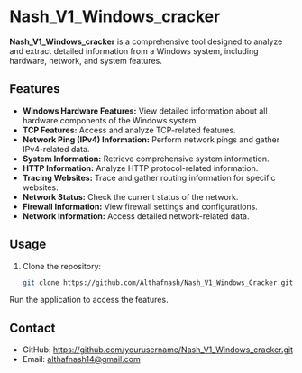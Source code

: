 # Nash_V1_Windows_cracker

**Nash_V1_Windows_cracker** is a comprehensive tool designed to analyze and extract detailed information from a Windows system, including hardware, network, and system features.

## Features

- **Windows Hardware Features:** View detailed information about all hardware components of the Windows system.
- **TCP Features:** Access and analyze TCP-related features.
- **Network Ping (IPv4) Information:** Perform network pings and gather IPv4-related data.
- **System Information:** Retrieve comprehensive system information.
- **HTTP Information:** Analyze HTTP protocol-related information.
- **Tracing Websites:** Trace and gather routing information for specific websites.
- **Network Status:** Check the current status of the network.
- **Firewall Information:** View firewall settings and configurations.
- **Network Information:** Access detailed network-related data.

## Usage

1. Clone the repository:
   ```bash
   git clone https://github.com/Althafnash/Nash_V1_Windows_Cracker.git

Run the application to access the features.

## Contact
- GitHub: https://github.com/yourusername/Nash_V1_Windows_cracker.git
- Email: althafnash14@gmail.com
